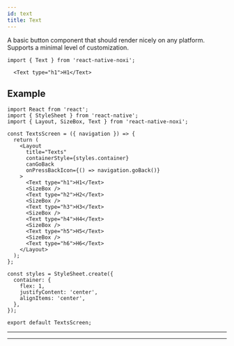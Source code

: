 ```yaml
---
id: text
title: Text
---
```


A basic button component that should render nicely on any platform. Supports a minimal level of customization.

```tsx
import { Text } from 'react-native-noxi';

  <Text type="h1">H1</Text>

```

## Example

```SnackPlayer name=Text%20Example
import React from 'react';
import { StyleSheet } from 'react-native';
import { Layout, SizeBox, Text } from 'react-native-noxi';

const TextsScreen = ({ navigation }) => {
  return (
    <Layout
      title="Texts"
      containerStyle={styles.container}
      canGoBack
      onPressBackIcon={() => navigation.goBack()}
    >
      <Text type="h1">H1</Text>
      <SizeBox />
      <Text type="h2">H2</Text>
      <SizeBox />
      <Text type="h3">H3</Text>
      <SizeBox />
      <Text type="h4">H4</Text>
      <SizeBox />
      <Text type="h5">H5</Text>
      <SizeBox />
      <Text type="h6">H6</Text>
    </Layout>
  );
};

const styles = StyleSheet.create({
  container: {
    flex: 1,
    justifyContent: 'center',
    alignItems: 'center',
  },
});

export default TextsScreen;

```

---


___
